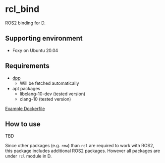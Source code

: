 # rcl_bind

ROS2 binding for D. 

## Supporting environment

- Foxy on Ubuntu 20.04

## Requirements

- [dpp](https://code.dlang.org/packages/dpp)
  - Will be fetched automatically
- apt packages
  - libclang-10-dev (tested version)
  - clang-10 (tested version)

[Example Dockerfile](https://gist.github.com/nonanonno/f5b4654f651807a3293f59cb91f40a12)

## How to use

TBD

Since other packages (e.g. `rmw`) than `rcl` are required to work with ROS2, this package includes additional ROS2 packages. However all packages are under `rcl` module in D.
